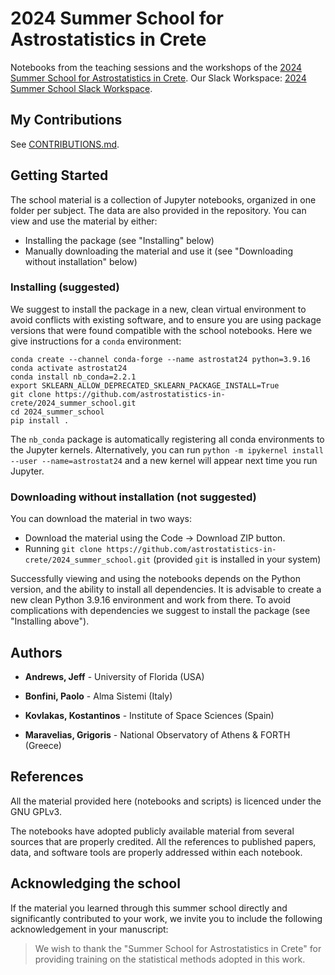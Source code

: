 # 2024 Summer School for Astrostatistics in Crete

Notebooks from the teaching sessions and the workshops of the
[2024 Summer School for Astrostatistics in Crete](https://astro.physics.uoc.gr/Conferences/Astrostatistics_School_Crete_2024/).
Our Slack Workspace: [2024 Summer School Slack Workspace](https://astrostatisti-jhf5657.slack.com).

## My Contributions

See [CONTRIBUTIONS.md](CONTRIBUTIONS.md).

## Getting Started

The school material is a collection of Jupyter notebooks, organized in one
folder per subject. The data are also provided in the repository. You can view
and use the material by either:
* Installing the package (see "Installing" below)
* Manually downloading the material and use it (see "Downloading without installation" below)

### Installing (suggested)

We suggest to install the package in a new, clean virtual environment to avoid conflicts with existing software, and
to ensure you are using package versions that were found compatible with the school notebooks. Here we give instructions
for a `conda` environment:

```
conda create --channel conda-forge --name astrostat24 python=3.9.16
conda activate astrostat24
conda install nb_conda=2.2.1
export SKLEARN_ALLOW_DEPRECATED_SKLEARN_PACKAGE_INSTALL=True
git clone https://github.com/astrostatistics-in-crete/2024_summer_school.git
cd 2024_summer_school
pip install .
```

The `nb_conda` package is automatically registering all conda environments to
the Jupyter kernels. Alternatively, you can run `python -m ipykernel install --user --name=astrostat24` and a new
kernel will appear next time you run Jupyter.

### Downloading without installation (not suggested)

You can download the material in two ways:
* Download the material using the Code -> Download ZIP button.
* Running `git clone https://github.com/astrostatistics-in-crete/2024_summer_school.git` (provided `git` is installed in your system)

Successfully viewing and using the notebooks depends on the Python version, and 
the ability to install all dependencies. It is advisable to create a new clean
Python 3.9.16 environment and work from there. To avoid complications with
dependencies we suggest to install the package (see "Installing above").

## Authors

* **Andrews, Jeff** - University of Florida (USA)

* **Bonfini, Paolo** - Alma Sistemi (Italy)

* **Kovlakas, Kostantinos** - Institute of Space Sciences (Spain)

* **Maravelias, Grigoris** - National Observatory of Athens & FORTH (Greece)

## References

All the material provided here (notebooks and scripts) is licenced
under the GNU GPLv3.

The notebooks have adopted publicly available material from several sources
that are properly credited. All the references to published papers, data, and
software tools are properly addressed within each notebook.

## Acknowledging the school

If the material you learned through this summer school directly and
significantly contributed to your work, we invite you to include the
following acknowledgement in your manuscript:

> We wish to thank the "Summer School for Astrostatistics in Crete" for providing training on the statistical methods adopted in this work.
